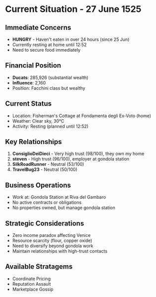 # Current Situation - 27 June 1525

## Immediate Concerns
- **HUNGRY** - Haven't eaten in over 24 hours (since 25 Jun)
- Currently resting at home until 12:52
- Need to secure food immediately

## Financial Position
- **Ducats**: 285,926 (substantial wealth)
- **Influence**: 2,160
- Position: Facchini class but wealthy

## Current Status
- Location: Fisherman's Cottage at Fondamenta degli Ex-Voto (home)
- Weather: Clear sky, 30°C
- Activity: Resting (planned until 12:52)

## Key Relationships
1. **ConsiglioDeiDieci** - Very high trust (98/100), they own my home
2. **steven** - High trust (96/100), employer at gondola station
3. **SilkRoadRunner** - Neutral (53/100)
4. **TravelBug23** - Neutral (50/100)

## Business Operations
- Work at: Gondola Station at Riva del Gambaro
- No active contracts or obligations
- No properties owned, but manage gondola station

## Strategic Considerations
- Zero income paradox affecting Venice
- Resource scarcity (flour, copper oxide)
- Need to diversify beyond gondola work
- Maintain relationships with high-trust contacts

## Available Stratagems
- Coordinate Pricing
- Reputation Assault  
- Marketplace Gossip